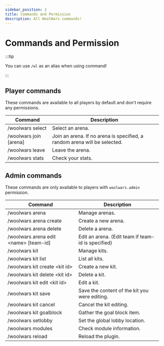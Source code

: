 ```yaml
---
sidebar_position: 2
title: Commands and Permission
description: All WoolWars commands!
---
```


# Commands and Permission

:::tip

You can use `/wl` as an alias when using command!

:::

## Player commands

These commands are available to all players by default and don't require any permissions.

| Command                | Description                                                               |
|------------------------|---------------------------------------------------------------------------|
| /woolwars select       | Select an arena.                                                          |
| /woolwars join [arena] | Join an arena. If no arena is specified, a random arena will be selected. |
| /woolwars leave        | Leave the arena.                                                          |
| /woolwars stats        | Check your stats.                                                         |

## Admin commands

These commands are only available to players with `woolwars.admin` permission.

| Command                                | Description                                        |
|----------------------------------------|----------------------------------------------------|
| /woolwars arena                        | Manage arenas.                                     |
| /woolwars arena create                 | Create a new arena.                                |
| /woolwars arena delete                 | Delete a arena.                                    |
| /woolwars arena edit <name\> [team-id] | Edit an arena. (Edit team if team-id is specified) |
| /woolwars kit                          | Manage kits.                                       |
| /woolwars kit list                     | List all kits.                                     |
| /woolwars kit create <kit id\>         | Create a new kit.                                  |
| /woolwars kit delete <kit id\>         | Delete a kit.                                      |
| /woolwars kit edit <kit id\>           | Edit a kit.                                        |
| /woolwars kit save                     | Save the content of the kit you were editing.      |
| /woolwars kit cancel                   | Cancel the kit editing.                            |
| /woolwars kit goalblock                | Gather the goal block item.                        |
| /woolwars setlobby                     | Set the global lobby location.                     |
| /woolwars modules                      | Check module information.                          |
| /woolwars reload                       | Reload the plugin.                                 |
